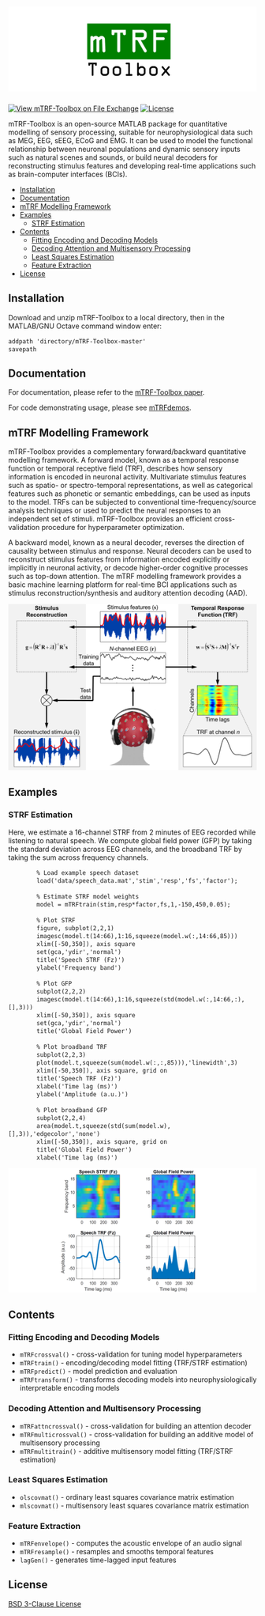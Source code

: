 # <img src="docs/mTRF-Toolbox_logo.png">

[![View mTRF-Toolbox on File Exchange](https://www.mathworks.com/matlabcentral/images/matlab-file-exchange.svg)](https://www.mathworks.com/matlabcentral/fileexchange/74260-mtrf-toolbox)
[![License](https://img.shields.io/badge/License-BSD%203--Clause-blue.svg)](https://opensource.org/licenses/BSD-3-Clause)

mTRF-Toolbox is an open-source MATLAB package for quantitative modelling of sensory processing, suitable for neurophysiological data such as MEG, EEG, sEEG, ECoG and EMG. It can be used to model the functional relationship between neuronal populations and dynamic sensory inputs such as natural scenes and sounds, or build neural decoders for reconstructing stimulus features and developing real-time applications such as brain-computer interfaces (BCIs).

- [Installation](#installation)
- [Documentation](#documentation)
- [mTRF Modelling Framework](#mtrf-modelling-framework)
- [Examples](#examples)
  - [STRF Estimation](#strf-estimation)
- [Contents](#contents)
  - [Fitting Encoding and Decoding Models](#fitting-encoding-and-decoding-models)
  - [Decoding Attention and Multisensory Processing](#decoding-attention-and-multisensory-processing)
  - [Least Squares Estimation](#least-squares-estimation)
  - [Feature Extraction](#feature-extraction)
- [License](#license)

## Installation
Download and unzip mTRF-Toolbox to a local directory, then in the MATLAB/GNU Octave command window enter:
```
addpath 'directory/mTRF-Toolbox-master'
savepath
```

## Documentation
For documentation, please refer to the [mTRF-Toolbox paper](docs/Crosse_etal_FrontHumNeurosci_2016.pdf).

For code demonstrating usage, please see [mTRFdemos](mTRFdemos.m).

## mTRF Modelling Framework
mTRF-Toolbox provides a complementary forward/backward quantitative modelling framework. A forward model, known as a temporal response function or temporal receptive field (TRF), describes how sensory information is encoded in neuronal activity. Multivariate stimulus features such as spatio- or spectro-temporal representations, as well as categorical features such as phonetic or semantic embeddings, can be used as inputs to the model. TRFs can be subjected to conventional time-frequency/source analysis techniques or used to predict the neural responses to an independent set of stimuli. mTRF-Toolbox provides an efficient cross-validation procedure for hyperparameter optimization.

A backward model, known as a neural decoder, reverses the direction of causality between stimulus and response. Neural decoders can be used to reconstruct stimulus features from information encoded explicitly or implicitly in neuronal activity, or decode higher-order cognitive processes such as top-down attention. The mTRF modelling framework provides a basic machine learning platform for real-time BCI applications such as stimulus reconstruction/synthesis and auditory attention decoding (AAD).

<div align="center">
  <img src="docs/mTRF-Toolbox.png">
</div>

## Examples
### STRF Estimation
Here, we estimate a 16-channel STRF from 2 minutes of EEG recorded while listening to natural speech. We compute global field power (GFP) by taking the standard deviation across EEG channels, and the broadband TRF by taking the sum across frequency channels.

```
        % Load example speech dataset
        load('data/speech_data.mat','stim','resp','fs','factor');       
        
        % Estimate STRF model weights
        model = mTRFtrain(stim,resp*factor,fs,1,-150,450,0.05);
        
        % Plot STRF
        figure, subplot(2,2,1)
        imagesc(model.t(14:66),1:16,squeeze(model.w(:,14:66,85)))
        xlim([-50,350]), axis square
        set(gca,'ydir','normal')
        title('Speech STRF (Fz)')
        ylabel('Frequency band')      
        
        % Plot GFP
        subplot(2,2,2)
        imagesc(model.t(14:66),1:16,squeeze(std(model.w(:,14:66,:),[],3)))
        xlim([-50,350]), axis square
        set(gca,'ydir','normal')
        title('Global Field Power')
        
        % Plot broadband TRF
        subplot(2,2,3)
        plot(model.t,squeeze(sum(model.w(:,:,85))),'linewidth',3)
        xlim([-50,350]), axis square, grid on
        title('Speech TRF (Fz)')
        xlabel('Time lag (ms)')
        ylabel('Amplitude (a.u.)')
        
        % Plot broadband GFP
        subplot(2,2,4)
        area(model.t,squeeze(std(sum(model.w),[],3)),'edgecolor','none')
        xlim([-50,350]), axis square, grid on
        title('Global Field Power')
        xlabel('Time lag (ms)')
```

<img src="docs/STRF_example.PNG">

## Contents
### Fitting Encoding and Decoding Models
* `mTRFcrossval()` - cross-validation for tuning model hyperparameters
* `mTRFtrain()` - encoding/decoding model fitting (TRF/STRF estimation)
* `mTRFpredict()` - model prediction and evaluation
* `mTRFtransform()` - transforms decoding models into neurophysiologically interpretable encoding models
 
### Decoding Attention and Multisensory Processing
* `mTRFattncrossval()` - cross-validation for building an attention decoder
* `mTRFmulticrossval()` - cross-validation for building an additive model of multisensory processing
* `mTRFmultitrain()` - additive multisensory model fitting (TRF/STRF estimation)

### Least Squares Estimation
* `olscovmat()` - ordinary least squares covariance matrix estimation
* `mlscovmat()` - multisensory least squares covariance matrix estimation

### Feature Extraction
* `mTRFenvelope()` - computes the acoustic envelope of an audio signal
* `mTRFresample()` - resamples and smooths temporal features
* `lagGen()` - generates time-lagged input features

## License
[BSD 3-Clause License](LICENSE)
